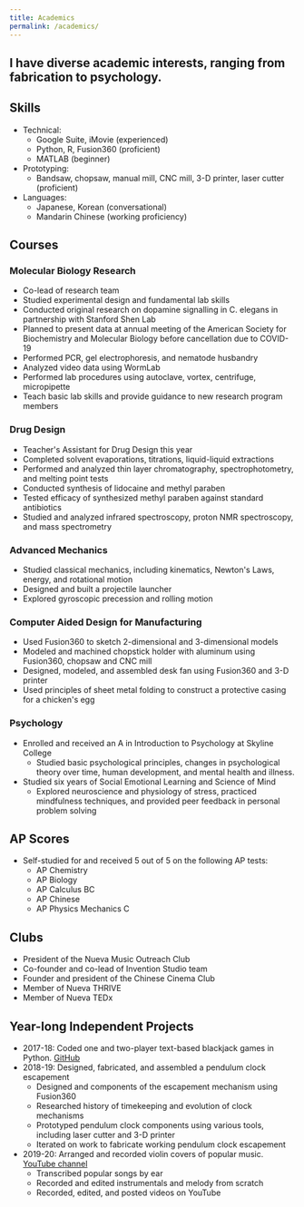 ```yaml
---
title: Academics
permalink: /academics/
---
```


## I have diverse academic interests, ranging from fabrication to psychology.

## Skills
- Technical:
  - Google Suite, iMovie (experienced)
  - Python, R, Fusion360 (proficient)
  - MATLAB (beginner)
- Prototyping: 
  - Bandsaw, chopsaw, manual mill, CNC mill, 3-D printer, laser cutter (proficient)
- Languages: 
  - Japanese, Korean (conversational)
  - Mandarin Chinese (working proficiency)


## Courses

### Molecular Biology Research
- Co-lead of research team
- Studied experimental design and fundamental lab skills
- Conducted original research on dopamine signalling in C. elegans in partnership with Stanford Shen Lab
- Planned to present data at annual meeting of the American Society for Biochemistry and Molecular Biology before cancellation due to COVID-19
- Performed PCR, gel electrophoresis, and nematode husbandry
- Analyzed video data using WormLab
- Performed lab procedures using autoclave, vortex, centrifuge, micropipette
- Teach basic lab skills and provide guidance to new research program members

### Drug Design
- Teacher's Assistant for Drug Design this year
- Completed solvent evaporations, titrations, liquid-liquid extractions
- Performed and analyzed thin layer chromatography, spectrophotometry, and melting point tests
- Conducted synthesis of lidocaine and methyl paraben
- Tested efficacy of synthesized methyl paraben against standard antibiotics
- Studied and analyzed infrared spectroscopy, proton NMR spectroscopy, and mass spectrometry

### Advanced Mechanics
- Studied classical mechanics, including kinematics, Newton's Laws, energy, and rotational motion
- Designed and built a projectile launcher
- Explored gyroscopic precession and rolling motion

### Computer Aided Design for Manufacturing
- Used Fusion360 to sketch 2-dimensional and 3-dimensional models
- Modeled and machined chopstick holder with aluminum using Fusion360, chopsaw and CNC mill
- Designed, modeled, and assembled desk fan using Fusion360 and 3-D printer
- Used principles of sheet metal folding to construct a protective casing for a chicken's egg

### Psychology
- Enrolled and received an A in Introduction to Psychology at Skyline College
  - Studied basic psychological principles, changes in psychological theory over time, human development, and mental health and illness.
- Studied six years of Social Emotional Learning and Science of Mind
  - Explored neuroscience and physiology of stress, practiced mindfulness techniques, and provided peer feedback in personal problem solving
  
## AP Scores
- Self-studied for and received 5 out of 5 on the following AP tests:
  - AP Chemistry
  - AP Biology
  - AP Calculus BC
  - AP Chinese
  - AP Physics Mechanics C
  
## Clubs
- President of the Nueva Music Outreach Club
- Co-founder and co-lead of Invention Studio team
- Founder and president of the Chinese Cinema Club
- Member of Nueva THRIVE
- Member of Nueva TEDx

## Year-long Independent Projects
- 2017-18: Coded one and two-player text-based blackjack games in Python. [GitHub](https://github.com/matsaki289/Blackjack-Matthew-Sakiyama)
- 2018-19: Designed, fabricated, and assembled a pendulum clock escapement
  - Designed and components of the escapement mechanism using Fusion360
  - Researched history of timekeeping and evolution of clock mechanisms
  - Prototyped pendulum clock components using various tools, including laser cutter and 3-D printer
  - Iterated on work to fabricate working pendulum clock escapement
- 2019-20: Arranged and recorded violin covers of popular music. [YouTube channel](https://www.youtube.com/channel/UCcLpjjeejgypzPr9JH2ipZw)
  - Transcribed popular songs by ear
  - Recorded and edited instrumentals and melody from scratch
  - Recorded, edited, and posted videos on YouTube
